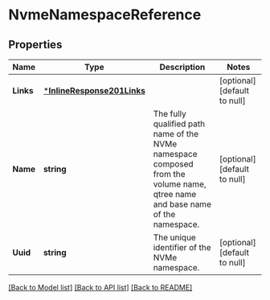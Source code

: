 # NvmeNamespaceReference

## Properties
Name | Type | Description | Notes
------------ | ------------- | ------------- | -------------
**Links** | [***InlineResponse201Links**](inline_response_201__links.md) |  | [optional] [default to null]
**Name** | **string** | The fully qualified path name of the NVMe namespace composed from the volume name, qtree name and base name of the namespace.  | [optional] [default to null]
**Uuid** | **string** | The unique identifier of the NVMe namespace. | [optional] [default to null]

[[Back to Model list]](../README.md#documentation-for-models) [[Back to API list]](../README.md#documentation-for-api-endpoints) [[Back to README]](../README.md)


